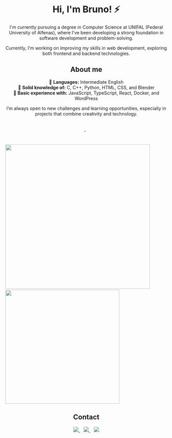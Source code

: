 <div align="center">

# Hi, I'm Bruno! ⚡

I'm currently pursuing a degree in Computer Science at UNIFAL (Federal University of Alfenas), where I’ve been developing a strong foundation in software development and problem-solving.

Currently, I’m working on improving my skills in web development, exploring both frontend and backend technologies.

## About me

💬 **Languages:** Intermediate English  
🧠 **Solid knowledge of:** C, C++, Python, HTML, CSS, and Blender  
🔧 **Basic experience with:** JavaScript, TypeScript, React, Docker, and WordPress

I’m always open to new challenges and learning opportunities, especially in projects that combine creativity and technology.

<br>

<a href="https://github.com/brunomartins009/brunomartins009/tree/main/Certificados">
  <img src="https://img.shields.io/badge/Certificates-blue" style="height: 10px;" />
</a>
&nbsp;
<a href="https://brunomartins009.github.io/Portfolio/">
  <img src="https://img.shields.io/badge/Portfolio-green" style="height: 10px;" />
</a>

</div>


#
<img src="https://github-readme-stats.vercel.app/api?username=brunomartins009&show_icons=true&theme=radical&show_icons=true" style="width: 450px;" />&nbsp;&nbsp;&nbsp;&nbsp;&nbsp;&nbsp;&nbsp;&nbsp;&nbsp;&nbsp;<img src="https://github-readme-stats.vercel.app/api/top-langs/?username=brunomartins009&layout=compact&theme=radical" style="width: 355px;" />


<div align="center">
  
## Contact

<a href="https://www.linkedin.com/in/bruno-martins-541a37350" target="_blank">
  <img src="https://img.shields.io/badge/LinkedIn-0A66C2?style=for-the-badge&logo=linkedin&logoColor=white" />
</a>
&nbsp;&nbsp;
<a href="https://www.instagram.com/brunomartins009/" target="_blank">
  <img src="https://img.shields.io/badge/Instagram-E4405F?style=for-the-badge&logo=instagram&logoColor=white" />
</a>
&nbsp;&nbsp;
<a href="mailto:martinscordeiro009@gmail.com" target="_blank">
  <img src="https://img.shields.io/badge/Gmail-D14836?style=for-the-badge&logo=gmail&logoColor=white" />
</a>

</div>


